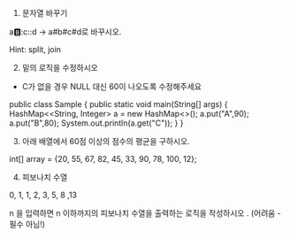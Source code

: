 1. 문자열 바꾸기 


a:b::c::d -> a#b#c#d로 바꾸시오.

Hint: split, join


2. 밑의 로직을 수정하시오 


- C가 없을 경우 NULL 대신 60이 나오도록 수정해주세요

public class Sample {
    public static void main(String[] args) {
        HashMap<<String, Integer> a = new HashMap<>();
        a.put("A",90);
        a.put("B",80);
        System.out.println(a.get("C"));
    }
}


3. 아래 배열에서 60점 이상의 점수의 평균을 구하시오.

int[] array = {20, 55, 67, 82, 45, 33, 90, 78, 100, 12};



4. 피보나치 수열

0, 1, 1, 2, 3, 5, 8 ,13


n 을 입력하면 n 이하까지의 피보나치 수열을 출력하는 로직을 작성하시오 . (어려움 - 필수 아님!)